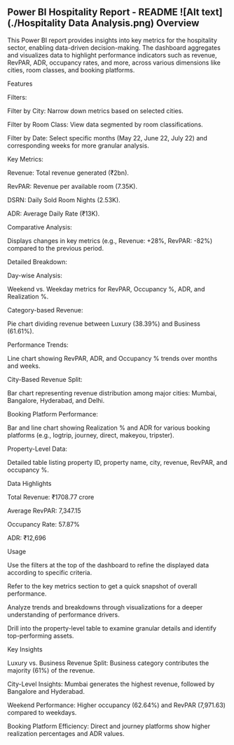 Power BI Hospitality Report - README
![Alt text](./Hospitality Data Analysis.png)
Overview
--
This Power BI report provides insights into key metrics for the hospitality sector, enabling data-driven decision-making. The dashboard aggregates and visualizes data to highlight performance indicators such as revenue, RevPAR, ADR, occupancy rates, and more, across various dimensions like cities, room classes, and booking platforms.

Features

Filters:

Filter by City: Narrow down metrics based on selected cities.

Filter by Room Class: View data segmented by room classifications.

Filter by Date: Select specific months (May 22, June 22, July 22) and corresponding weeks for more granular analysis.

Key Metrics:

Revenue: Total revenue generated (₹2bn).

RevPAR: Revenue per available room (7.35K).

DSRN: Daily Sold Room Nights (2.53K).

ADR: Average Daily Rate (₹13K).

Comparative Analysis:

Displays changes in key metrics (e.g., Revenue: +28%, RevPAR: -82%) compared to the previous period.

Detailed Breakdown:

Day-wise Analysis:

Weekend vs. Weekday metrics for RevPAR, Occupancy %, ADR, and Realization %.

Category-based Revenue:

Pie chart dividing revenue between Luxury (38.39%) and Business (61.61%).

Performance Trends:

Line chart showing RevPAR, ADR, and Occupancy % trends over months and weeks.

City-Based Revenue Split:

Bar chart representing revenue distribution among major cities: Mumbai, Bangalore, Hyderabad, and Delhi.

Booking Platform Performance:

Bar and line chart showing Realization % and ADR for various booking platforms (e.g., logtrip, journey, direct, makeyou, tripster).

Property-Level Data:

Detailed table listing property ID, property name, city, revenue, RevPAR, and occupancy %.

Data Highlights

Total Revenue: ₹1708.77 crore

Average RevPAR: 7,347.15

Occupancy Rate: 57.87%

ADR: ₹12,696

Usage

Use the filters at the top of the dashboard to refine the displayed data according to specific criteria.

Refer to the key metrics section to get a quick snapshot of overall performance.

Analyze trends and breakdowns through visualizations for a deeper understanding of performance drivers.

Drill into the property-level table to examine granular details and identify top-performing assets.

Key Insights

Luxury vs. Business Revenue Split: Business category contributes the majority (61%) of the revenue.

City-Level Insights: Mumbai generates the highest revenue, followed by Bangalore and Hyderabad.

Weekend Performance: Higher occupancy (62.64%) and RevPAR (7,971.63) compared to weekdays.

Booking Platform Efficiency: Direct and journey platforms show higher realization percentages and ADR values.
